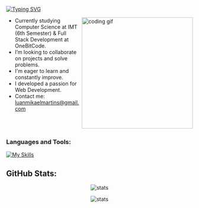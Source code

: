 [![Typing SVG](https://readme-typing-svg.demolab.com?weight=500&size=30&letterSpacing=5px&duration=1000&pause=1000&color=E66CDA&center=true&vCenter=true&width=600&height=60&lines=Luan+Mikael+Martins+Santos;Computer+Science+Student)](https://git.io/typing-svg)

<img align="right" src="https://media.tenor.com/YZPnGuPeZv8AAAAd/coding.gif" width=300px alt="coding gif">

- Currently studying Computer Science at IMT (6th Semester) & Full Stack Development at OneBitCode.
- I’m looking to collaborate on projects and solve problems.
- I'm eager to learn and constantly improve.
- I developed a passion for Web Development.
- Contact me: luanmikaelmartins@gmail.com
  
<br/><br/>

<h3 align="left">Languages and Tools:</h3>

[![My Skills](https://skillicons.dev/icons?i=html,css,javascript,git,mongodb,react,python,dart,nodejs,mysql,vscode,github&theme=dark)](https://skillicons.dev)

## GitHub Stats:
<p align="center"> <img src="https://github-readme-stats.vercel.app/api/top-langs/?username=lu44n&theme=omni&hide_border=false&include_all_commits=false&count_private=true&layout=compact" alt="stats"/> </p>
<p align="center"> <img src="https://github-readme-streak-stats.herokuapp.com/?user=lu44n&theme=omni&hide_border=false" alt="stats"/> </p>
